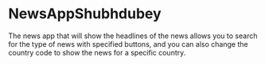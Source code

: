 # NewsAppShubhdubey
The news app that will show the headlines of the news allows you to search for the type of news with specified buttons, and you can also change the country code to show the news for a specific country.
